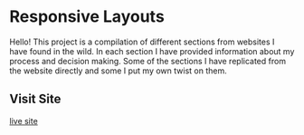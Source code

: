 
# Responsive Layouts

Hello! This project is a compilation of different sections from websites I have found in the wild. In each section I have provided information about my process and decision making. Some of the sections I have replicated from the website directly and some I put my own twist on them.

## Visit Site

[live site](https://peprojects.dev/alpha-1/Jhunt/responsive-layouts)